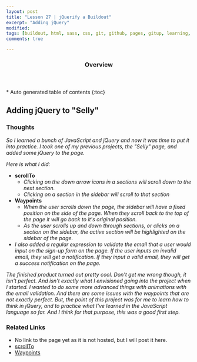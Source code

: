 ```yaml
---
layout: post
title: "Lesson 27 | jQuerify a Buildout"
excerpt: "Adding jQuery"
modified: 
tags: [buildout, html, sass, css, git, github, pages, gitup, learning, front end]
comments: true

---
```


<section id="table-of-contents" class="toc">
  <header>
    <h3>Overview</h3>
  </header>
<div id="drawer" markdown="1">
*  Auto generated table of contents
{:toc}
</div>
</section><!-- /#table-of-contents -->

## Adding jQuery to "Selly"

### Thoughts

*So I learned a bunch of JavaScript and jQuery and now it was time to put it into practice. I took one of my previous projects, the "Selly" page, and added some jQuery to the page.*

*Here is what I did:*

- **scrollTo**
	- *Clicking on the down arrow icons in a sections will scroll down to the next section.*
	- *Clicking on a section in the sidebar will scroll to that section*
- **Waypoints**
	- *When the user scrolls down the page, the sidebar will have a fixed position on the side of the page. When they scroll back to the top of the page it will go back to it's original position.*
	- *As the user scrolls up and down through sections, or clicks on a section on the sidebar, the active section will be highlighted on the sidebar of the page.*
- *I also added a regular expression to validate the email that a user would input on the sign-up form on the page. If the user inputs an invalid email, they will get a notification. If they input a valid email, they will get a success notification on the page.*

*The finished product turned out pretty cool. Don't get me wrong though, it isn't perfect. And isn't exactly what I envisioned going into the project when I started. I wanted to do some more advanced things with animations with the email validation. And there are some issues with the waypoints that are not exactly perfect. But, the point of this project was for me to learn how to think in jQuery, and to practice what I've learned in the JavaScript language so far. And I think for that purpose, this was a good first step.*

### Related Links

- No link to the page yet as it is not hosted, but I will post it here.
- [scrollTo](https://github.com/flesler/jquery.scrollTo)
- [Waypoints](https://github.com/imakewebthings/waypoints)